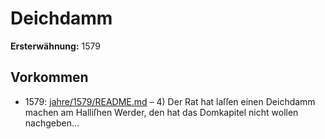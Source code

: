 # Deichdamm

**Ersterwähnung:** 1579

## Vorkommen
- 1579: [jahre/1579/README.md](../jahre/1579/README.md) – 4) Der Rat hat laſſen einen Deichdamm machen am
Halliſhen Werder, den hat das Domkapitel nicht wollen
nachgeben...

